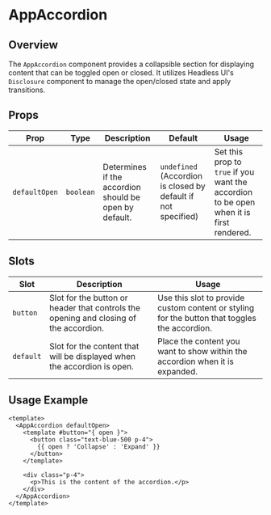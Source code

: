 # AppAccordion

## Overview

The `AppAccordion` component provides a collapsible section for displaying content that can be toggled open or closed. It utilizes Headless UI's `Disclosure` component to manage the open/closed state and apply transitions.

## Props

| Prop          | Type      | Description                                            | Default                                                       | Usage                                                                                   |
| ------------- | --------- | ------------------------------------------------------ | ------------------------------------------------------------- | --------------------------------------------------------------------------------------- |
| `defaultOpen` | `boolean` | Determines if the accordion should be open by default. | `undefined` (Accordion is closed by default if not specified) | Set this prop to `true` if you want the accordion to be open when it is first rendered. |

## Slots

| Slot      | Description                                                                           | Usage                                                                                         |
| --------- | ------------------------------------------------------------------------------------- | --------------------------------------------------------------------------------------------- |
| `button`  | Slot for the button or header that controls the opening and closing of the accordion. | Use this slot to provide custom content or styling for the button that toggles the accordion. |
| `default` | Slot for the content that will be displayed when the accordion is open.               | Place the content you want to show within the accordion when it is expanded.                  |

## Usage Example

```vue
<template>
  <AppAccordion defaultOpen>
    <template #button="{ open }">
      <button class="text-blue-500 p-4">
        {{ open ? 'Collapse' : 'Expand' }}
      </button>
    </template>

    <div class="p-4">
      <p>This is the content of the accordion.</p>
    </div>
  </AppAccordion>
</template>
```
